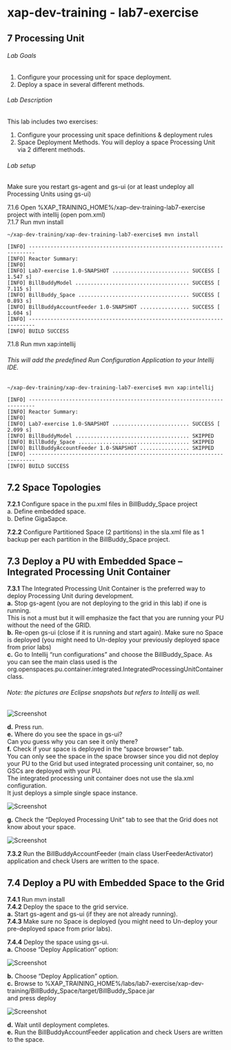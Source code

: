 # xap-dev-training - lab7-exercise

## 7 Processing Unit

###### Lab Goals
1. Configure your processing unit for space deployment.
2. Deploy a space in several different methods. 

###### Lab Description
This lab includes two exercises:
1. 	Configure your processing unit space definitions & deployment rules
2. 	Space Deployment Methods. You will deploy a space Processing Unit via 2 different methods.

###### Lab setup
Make sure you restart gs-agent and gs-ui (or at least undeploy all Processing Units using gs-ui)
               
7.1.6 Open %XAP_TRAINING_HOME%/xap-dev-training-lab7-exercise project with intellij (open pom.xml) <br />
7.1.7 Run mvn install

    ~/xap-dev-training/xap-dev-training-lab7-exercise$ mvn install
    
    [INFO] ------------------------------------------------------------------------
    [INFO] Reactor Summary:
    [INFO] 
    [INFO] Lab7-exercise 1.0-SNAPSHOT ......................... SUCCESS [  1.547 s]
    [INFO] BillBuddyModel ..................................... SUCCESS [  7.115 s]
    [INFO] BillBuddy_Space .................................... SUCCESS [  0.893 s]
    [INFO] BillBuddyAccountFeeder 1.0-SNAPSHOT ................ SUCCESS [  1.604 s]
    [INFO] ------------------------------------------------------------------------
    [INFO] BUILD SUCCESS


7.1.8 Run mvn xap:intellij
###### This will add the predefined Run Configuration Application to your Intellij IDE.

    ~/xap-dev-training/xap-dev-training-lab7-exercise$ mvn xap:intellij
    
    [INFO] ------------------------------------------------------------------------
    [INFO] Reactor Summary:
    [INFO] 
    [INFO] Lab7-exercise 1.0-SNAPSHOT ......................... SUCCESS [  2.099 s]
    [INFO] BillBuddyModel ..................................... SKIPPED
    [INFO] BillBuddy_Space .................................... SKIPPED
    [INFO] BillBuddyAccountFeeder 1.0-SNAPSHOT ................ SKIPPED
    [INFO] ------------------------------------------------------------------------
    [INFO] BUILD SUCCESS


## 7.2	Space Topologies
**7.2.1** Configure space in the pu.xml files in BillBuddy_Space project <br />
a. Define embedded space. <br />
b. Define GigaSapce. <br />

**7.2.2**	Configure Partitioned Space (2 partitions) in the sla.xml file as 1 backup per each partition in the BillBuddy_Space project. 

## 7.3  Deploy a PU with Embedded Space – Integrated Processing Unit Container
**7.3.1**   The Integrated Processing Unit Container is the preferred way to 
deploy Processing Unit during development. <br />
**a.** Stop gs-agent (you are not deploying to the grid in this lab) if one is running. <br /> 
This is not a must but it will emphasize the fact 
that you are running your PU without the need of the GRID. <br />
**b.**	Re-open gs-ui (close if it is running and start again). 
Make sure no Space is deployed (you might need to Un-deploy your previously deployed space from prior labs) <br />
**c.**	Go to Intellij “run configurations” and choose the BillBuddy_Space. As you can see the main class used is the org.openspaces.pu.container.integrated.IntegratedProcessingUnitContainer class.

###### Note: the pictures are Eclipse snapshots but refers to Intellij as well.
![Screenshot](./Pictures/Picture1.png)

**d.**	Press run. <br />
**e.**	Where do you see the space in gs-ui? <br /> 
    Can you guess why you can see it only there? <br /> 
**f.**	Check if your space is deployed in the “space browser” tab. <br /> 
    You can only see the space in the space browser since you did not deploy your PU to the Grid <vr />
    but used integrated processing unit container, so, no GSCs are deployed with your PU. <br /> 
    The integrated processing unit container does not use the sla.xml configuration. <br />
    It just deploys a simple single space instance.
    
![Screenshot](./Pictures/Picture2.png)

**g.**	Check the “Deployed Processing Unit” tab to see that the Grid does not know about your space.

![Screenshot](./Pictures/Picture3.png)

**7.3.2**   Run the BillBuddyAccountFeeder (main class UserFeederActivator) application 
        and check Users are written to the space. 
        
## 7.4	Deploy a PU with Embedded Space to the Grid
**7.4.1** Run mvn install <br />
**7.4.2**	Deploy the space to the grid service. <br />
**a.**  Start gs-agent and gs-ui (if they are not already running). <br />
**7.4.3**	Make sure no Space is deployed (you might need to Un-deploy your pre-deployed space from prior labs).

**7.4.4**	Deploy the space using gs-ui. <br />
**a.**	Choose “Deploy Application” option:

![Screenshot](./Pictures/Picture4.png)

**b.**	Choose “Deploy Application” option. <br />
**c.**  Browse to %XAP_TRAINING_HOME%/labs/lab7-exercise/xap-dev-training/BillBuddy_Space/target/BillBuddy_Space.jar <br />
    and press deploy

![Screenshot](./Pictures/Picture5.png)

**d.**	Wait until deployment completes. <br />
**e.**	Run the BillBuddyAccountFeeder application and check Users are written to the space.